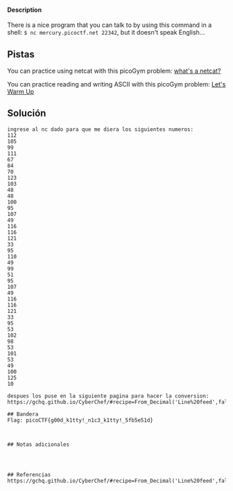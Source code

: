 
#### Description

There is a nice program that you can talk to by using this command in a shell: `$ nc mercury.picoctf.net 22342`, but it doesn't speak English...

## Pistas

You can practice using netcat with this picoGym problem: [what's a netcat?](https://play.picoctf.org/practice/challenge/34)

You can practice reading and writing ASCII with this picoGym problem: [Let's Warm Up](https://play.picoctf.org/practice/challenge/22)

## Solución

``` 
ingrese al nc dado para que me diera los siguientes numeros:
112 
105 
99 
111 
67 
84 
70 
123 
103 
48 
48 
100 
95 
107 
49 
116 
116 
121 
33 
95 
110 
49 
99 
51 
95 
107 
49 
116 
116 
121 
33 
95 
53 
102 
98 
53 
101 
53 
49 
100 
125 
10 

despues los puse en la siguiente pagina para hacer la conversion: https://gchq.github.io/CyberChef/#recipe=From_Decimal('Line%20feed',false)&input=MTEyIA0KMTA1IA0KOTkgDQoxMTEgDQo2NyANCjg0IA0KNzAgDQoxMjMgDQoxMDMgDQo0OCANCjQ4IA0KMTAwIA0KOTUgDQoxMDcgDQo0OSANCjExNiANCjExNiANCjEyMSANCjMzIA0KOTUgDQoxMTAgDQo0OSANCjk5IA0KNTEgDQo5NSANCjEwNyANCjQ5IA0KMTE2IA0KMTE2IA0KMTIxIA0KMzMgDQo5NSANCjUzIA0KMTAyIA0KOTggDQo1MyANCjEwMSANCjUzIA0KNDkgDQoxMDAgDQoxMjUgDQoxMCA

## Bandera
Flag: picoCTF{g00d_k1tty!_n1c3_k1tty!_5fb5e51d}



## Notas adicionales




## Referencias
https://gchq.github.io/CyberChef/#recipe=From_Decimal('Line%20feed',false)&input=MTEyIA0KMTA1IA0KOTkgDQoxMTEgDQo2NyANCjg0IA0KNzAgDQoxMjMgDQoxMDMgDQo0OCANCjQ4IA0KMTAwIA0KOTUgDQoxMDcgDQo0OSANCjExNiANCjExNiANCjEyMSANCjMzIA0KOTUgDQoxMTAgDQo0OSANCjk5IA0KNTEgDQo5NSANCjEwNyANCjQ5IA0KMTE2IA0KMTE2IA0KMTIxIA0KMzMgDQo5NSANCjUzIA0KMTAyIA0KOTggDQo1MyANCjEwMSANCjUzIA0KNDkgDQoxMDAgDQoxMjUgDQoxMCA